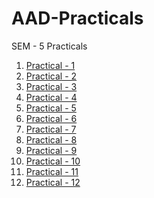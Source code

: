# AAD-Practicals<br>
SEM - 5 Practicals<br>
1. <a href="https://aadpracticals-2hcecgbk2fuhyflmy28nwc.streamlit.app/">Practical - 1</a><br>
2. <a href="https://aadpracticals-mqgzjw8p9w2uytufpywu4v.streamlit.app/">Practical - 2</a><br>
3. <a href="https://link-to-practical3/">Practical - 3</a><br>
4. <a href="https://link-to-practical4/">Practical - 4</a><br>
5. <a href="https://aadpracticals-2qngij75dv7jbtx8rsddtn.streamlit.app/">Practical - 5</a><br>
6. <a href="https://aadpracticals-ho5bekshuo2qxnvfgcajyz.streamlit.app/">Practical - 6</a><br>
7. <a href="https://aadpracticals-nuih4dv7ayqweivk4e7ejs.streamlit.app/">Practical - 7</a><br>
8. <a href="https://aadpracticals-fdexsdzcjrpcyxmqvz2v3v.streamlit.app/">Practical - 8</a><br>
9. <a href="https://aadpracticals-5k8ajkoltdfutxdjp2jznd.streamlit.app/">Practical - 9</a><br>
10. <a href="https://aadpracticals-7qsfqc6kjg52ulegcydzhe.streamlit.app/">Practical - 10</a><br>
11. <a href="https://aadpracticals-ksjkj4q7gxjgvywnwuacht.streamlit.app/">Practical - 11</a><br>
12. <a href="https://aadpracticals-eys4bwxzqgwdg3hnzduydh.streamlit.app/">Practical - 12</a><br>
